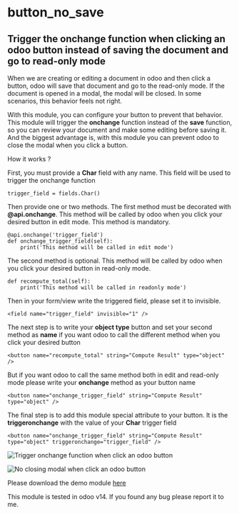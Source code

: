 # button_no_save

## Trigger the onchange function when clicking an odoo button instead of saving the document and go to read-only mode

When we are creating or editing a document in odoo and then click a button, odoo will save that document and go to the read-only mode. If the document is opened in a modal, the modal will be closed. In some scenarios, this behavior feels not right.

With this module, you can configure your button to prevent that behavior. This module will trigger the **onchange** function instead of the **save** function, so you can review your document and make some editing before saving it. And the biggest advantage is, with this module you can prevent odoo to close the modal when you click a button.

How it works ?

First, you must provide a **Char** field with any name. This field will be used to trigger the onchange function

`trigger_field = fields.Char()`

Then provide one or two methods. The first method must be decorated with **@api.onchange**. This method will be called by odoo when you click your desired button in edit mode. This method is mandatory.

```
@api.onchange('trigger_field')
def onchange_trigger_field(self):
    print('This method will be called in edit mode')
```

The second method is optional. This method will be called by odoo when you click your desired button in read-only mode.

```
def recompute_total(self):
    print('This method will be called in readonly mode')
```

Then in your form/view write the triggered field, please set it to invisible.

`<field name="trigger_field" invisible="1" />`

The next step is to write your **object type** button and set your second method as **name** if you want odoo to call the different method when you click your desired button

`<button name="recompute_total" string="Compute Result" type="object" />`

But if you want odoo to call the same method both in edit and read-only mode please write your **onchange** method as your button name

`<button name="onchange_trigger_field" string="Compute Result" type="object" />`

The final step is to add this module special attribute to your button. It is the **triggeronchange** with the value of your **Char** trigger field

`<button name="onchange_trigger_field" string="Compute Result" type="object" triggeronchange="trigger_field" />`


![Trigger onchange function when click an odoo button](https://en.ngasturi.id/wp-content/uploads/2021/04/trigger_onchange_when_click_a_button.png)

![No closing modal when click an odoo button](https://en.ngasturi.id/wp-content/uploads/2021/04/no_closing_modal_when_click_a_button.png)

Please download the demo module [here](https://github.com/znry27/ngasturi-blog-english/tree/master/tutorial_button_no_save)

This module is tested in odoo v14. If you found any bug please report it to me.




